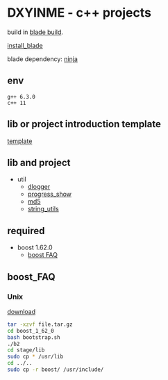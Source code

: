 <h1>DXYINME - c++ projects</h1>


build in [blade build](https://github.com/chen3feng/blade-build).

[install_blade](https://github.com/chen3feng/blade-build/blob/master/doc/zh_CN/install.md)

blade dependency:
 [ninja](https://github.com/ninja-build/ninja/releases/tag/v1.10.2)

## env

    g++ 6.3.0
    c++ 11

## lib or project introduction template

[template](template.md)


## lib and project

- util
    - [dlogger](/util/dlogger/README.md)
    - [progress_show](/util/progress_show/README.md)
    - [md5](/util/md5/README.md)
    - [string_utils](util/string_utils/README.md)


## required

- boost 1.62.0
    - [boost FAQ](#boost_FAQ)





## boost_FAQ

### Unix

[download](https://www.boost.org/users/history/version_1_62_0.html)

```bash
tar -xzvf file.tar.gz
cd boost_1_62_0
bash bootstrap.sh
./b2
cd stage/lib
sudo cp * /usr/lib
cd ../..
sudo cp -r boost/ /usr/include/
```